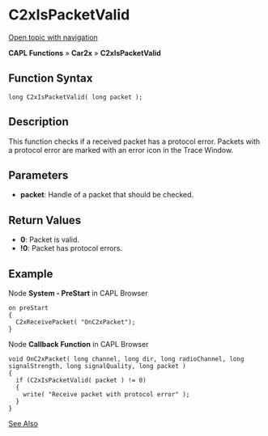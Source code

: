 # C2xIsPacketValid

[Open topic with navigation](../../../../../CANoeDEFamily.htm#Topics/CAPLFunctions/Car2x/Functions/CAPLfunctionC2xIsPacketValid.md)

**CAPL Functions** » **Car2x** » **C2xIsPacketValid**

## Function Syntax

```plaintext
long C2xIsPacketValid( long packet );
```

## Description

This function checks if a received packet has a protocol error. Packets with a protocol error are marked with an error icon in the Trace Window.

## Parameters

- **packet**: Handle of a packet that should be checked.

## Return Values

- **0**: Packet is valid.
- **!0**: Packet has protocol errors.

## Example

Node **System - PreStart** in CAPL Browser

```plaintext
on preStart
{
  C2xReceivePacket( "OnC2xPacket");
}
```

Node **Callback Function** in CAPL Browser

```plaintext
void OnC2xPacket( long channel, long dir, long radioChannel, long signalStrength, long signalQuality, long packet )
{
  if (C2xIsPacketValid( packet ) != 0)
  {
    write( "Receive packet with protocol error" );
  }
}
```

[See Also](javascript:void(0);)